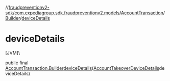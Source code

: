 //[fraudpreventionv2-sdk](../../../../index.md)/[com.expediagroup.sdk.fraudpreventionv2.models](../../index.md)/[AccountTransaction](../index.md)/[Builder](index.md)/[deviceDetails](device-details.md)

# deviceDetails

[JVM]\

public final [AccountTransaction.Builder](index.md)[deviceDetails](device-details.md)([AccountTakeoverDeviceDetails](../../-account-takeover-device-details/index.md)deviceDetails)
